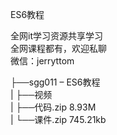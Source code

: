 ES6教程

全网it学习资源共享学习<br>全网课程都有，欢迎私聊<br>微信：jerryttom<br>

├──sgg011 – ES6教程<br> | ├──视频<br> | ├──代码.zip 8.93M<br> | └──课件.zip 745.21kb